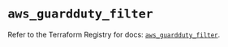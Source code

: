 # `aws_guardduty_filter`

Refer to the Terraform Registry for docs: [`aws_guardduty_filter`](https://registry.terraform.io/providers/hashicorp/aws/3.76.1/docs/resources/guardduty_filter).
